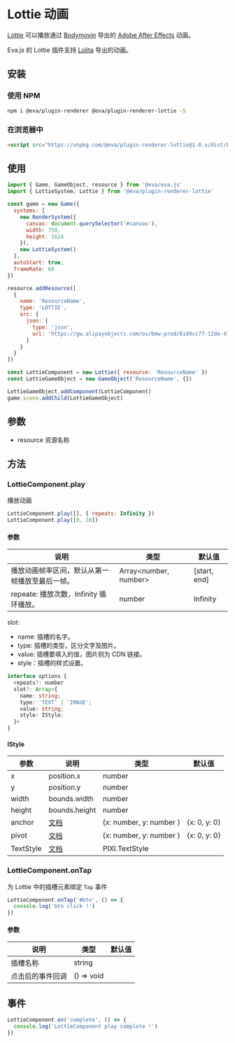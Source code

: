 # Lottie 动画

[Lottie](https://airbnb.design/lottie/) 可以播放通过 [Bodymovin](https://aescripts.com/bodymovin/) 导出的 [Adobe After Effects](https://www.adobe.com/products/aftereffects.html) 动画。

Eva.js 的 Lottie 插件支持 [Lolita](https://design.alipay.com/lolita) 导出的动画。

## 安装

### 使用 NPM
```bash
npm i @eva/plugin-renderer @eva/plugin-renderer-lottie -S
```

### 在浏览器中
```html
<script src="https://unpkg.com/@eva/plugin-renderer-lottie@1.0.x/dist/EVA.plugin.renderer.lottie.min.js"></script>
```

## 使用

```js
import { Game, GameObject, resource } from '@eva/eva.js'
import { LottieSystem, Lottie } from '@eva/plugin-renderer-lottie'

const game = new Game({
  systems: [
    new RenderSystem({
      canvas: document.querySelector('#canvas'),
      width: 750,
      height: 1624
    }),
    new LottieSystem()
  ],
  autoStart: true,
  frameRate: 60
})

resource.addResource([
  {
    name: 'ResourceName',
    type: 'LOTTIE',
    src: {
      json: {
        type: 'json',
        url: 'https://gw.alipayobjects.com/os/bmw-prod/61d9cc77-12de-47a7-b6e5-06c836ce7083.json'
      }
    }
  }
])

const LottieComponent = new Lottie({ resource: 'ResourceName' })
const LottieGameObject = new GameObject('ResourceName', {})

LottieGameObject.addComponent(LottieComponent)
game.scene.addChild(LottieGameObject)
```

## 参数

- resource 资源名称

## 方法

### LottieComponent.play

播放动画

```js
LottieComponent.play([], { repeats: Infinity })
LottieComponent.play([0, 10])
```

#### 参数

| **说明**                                       | **类型**              | **默认值**   |
| ---------------------------------------------- | --------------------- | ------------ |
| 播放动画帧率区间，默认从第一帧播放至最后一帧。 | Array<number, number> | [start, end] |
| repeate: 播放次数，Infinity 循环播放。         | number                | Infinity     |

slot:
- name: 插槽的名字。
- type: 插槽的类型，区分文字及图片。
- value: 插槽要填入的值，图片则为 CDN 链接。
- style：插槽的样式设置。

```typescript
interface options {
  repeats?: number
  slot?: Array<{
    name: string;
    type: 'TEXT' | 'IMAGE';
    value: string;
    style: IStyle;
  }>
}
```

#### IStyle

| **参数**  | **说明**                                                                    | **类型**                | **默认值**   |
| --------- | --------------------------------------------------------------------------- | ----------------------- | ------------ |
| x         | position.x                                                                  | number                  |              |
| y         | position.y                                                                  | number                  |              |
| width     | bounds.width                                                                | number                  |              |
| height    | bounds.height                                                               | number                  |              |
| anchor    | [文档](http://pixijs.download/release/docs/PIXI.AnimatedSprite.html#anchor) | {x: number, y: number } | {x: 0, y: 0} |
| pivot     | [文档](http://pixijs.download/release/docs/PIXI.AnimatedSprite.html#pivot)  | {x: number, y: number } | {x: 0, y: 0} |
| TextStyle | [文档](https://pixijs.io/examples-v4/#/text/text.js)                        | PIXI.TextStyle          |              |

### LottieComponent.onTap

为 Lottie 中的插槽元素绑定 `Tap` 事件

```js
LottieComponent.onTap('#btn', () => {
  console.log('btn click !')
})
```

#### 参数

| **说明**         | **类型**   | **默认值** |
| ---------------- | ---------- | ---------- |
| 插槽名称         | string     |            |
| 点击后的事件回调 | () => void |            |

## 事件

```js
LottieComponent.on('complete', () => {
  console.log('LottieComponent play complete !')
})
```

<br/>
<br/>
<br/>
<br/>
<br/>
